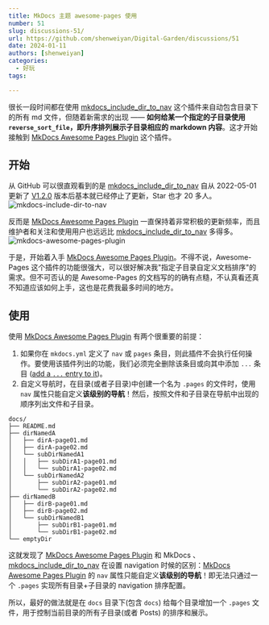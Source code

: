 ```yaml
---
title: MkDocs 主题 awesome-pages 使用
number: 51
slug: discussions-51/
url: https://github.com/shenweiyan/Digital-Garden/discussions/51
date: 2024-01-11
authors: [shenweiyan]
categories: 
  - 好玩
tags: 

---
```


很长一段时间都在使用 [mkdocs_include_dir_to_nav](https://github.com/mysiki/mkdocs_include_dir_to_nav) 这个插件来自动包含目录下的所有 md 文件，但随着新需求的出现 —— **如何给某一个指定的子目录使用 `reverse_sort_file`，即升序排列展示子目录相应的 markdown 内容**。这才开始接触到 [MkDocs Awesome Pages Plugin](https://github.com/lukasgeiter/mkdocs-awesome-pages-plugin) 这个插件。

<!-- more -->

## 开始

从 GitHub 可以很直观看到的是 [mkdocs_include_dir_to_nav](https://github.com/mysiki/mkdocs_include_dir_to_nav) 自从 2022-05-01 更新了 [V1.2.0](https://github.com/mysiki/mkdocs_include_dir_to_nav/releases/tag/v1.2.0) 版本后基本就已经停止了更新，Star 也才 20 多人。       
![mkdocs-include-dir-to-nav](https://shub.weiyan.tech/kgarden/2024/01/mkdocs-include-dir-to-nav.png)

反而是 [MkDocs Awesome Pages Plugin](https://github.com/lukasgeiter/mkdocs-awesome-pages-plugin) 一直保持着非常积极的更新频率，而且维护者和关注和使用用户也远远比 [mkdocs_include_dir_to_nav](https://github.com/mysiki/mkdocs_include_dir_to_nav) 多得多。     
![mkdocs-awesome-pages-plugin](https://shub.weiyan.tech/kgarden/2024/01/mkdocs-awesome-pages-plugin.png)

于是，开始着入手 [MkDocs Awesome Pages Plugin](https://github.com/lukasgeiter/mkdocs-awesome-pages-plugin)。不得不说，Awesome-Pages 这个插件的功能很强大，可以很好解决我"指定子目录自定义文档排序"的需求。但不可否认的是 Awesome-Pages 的文档写的的确有点糙，不认真看还真不知道应该如何上手，这也是花费我最多时间的地方。

## 使用

使用 [MkDocs Awesome Pages Plugin](https://github.com/lukasgeiter/mkdocs-awesome-pages-plugin) 有两个很重要的前提：

1. 如果你在 `mkdocs.yml` 定义了 `nav` 或 `pages` 条目，则此插件不会执行任何操作。要使用该插件列出的功能，我们必须完全删除该条目或向其中添加 `...` 条目 ([add a `...` entry to it](https://github.com/lukasgeiter/mkdocs-awesome-pages-plugin?tab=readme-ov-file#combine-custom-navigation--file-structure))。
2. 自定义导航时，在目录(或者子目录)中创建一个名为 `.pages` 的文件时，使用 `nav` 属性只能自定义**该级别的导航**！然后，按照文件和子目录在导航中出现的顺序列出文件和子目录。

```
docs/
├── README.md
├── dirNamedA
│   ├── dirA-page01.md
│   ├── dirA-page02.md
│   └── subDirNamedA1
│   │   ├── subDirA1-page01.md
│   │   └── subDirA1-page02.md
│   └── subDirNamedA2
│       ├── subDirA2-page01.md
│       └── subDirA2-page02.md
├── dirNamedB
│   ├── dirB-page01.md
│   ├── dirB-page02.md
│   └── subDirNamedB1
│       ├── subDirB1-page01.md
│       └── subDirB1-page02.md
└── emptyDir
```

这就发现了 [MkDocs Awesome Pages Plugin](https://github.com/lukasgeiter/mkdocs-awesome-pages-plugin) 和 MkDocs  、[mkdocs_include_dir_to_nav](https://github.com/mysiki/mkdocs_include_dir_to_nav) 在设置 navigation 时候的区别：[MkDocs Awesome Pages Plugin](https://github.com/lukasgeiter/mkdocs-awesome-pages-plugin) 的 `nav` 属性只能自定义**该级别的导航**！即无法只通过一个 `.pages` 实现所有目录+子目录的 navigation 排序配置。

所以，最好的做法就是在 `docs` 目录下(包含 `docs`) 给每个目录增加一个 `.pages` 文件，用于控制当前目录的所有子目录(或者 Posts) 的排序和展示。



<script src="https://giscus.app/client.js"
	data-repo="shenweiyan/Digital-Garden"
	data-repo-id="R_kgDOKgxWlg"
	data-mapping="number"
	data-term="51"
	data-reactions-enabled="1"
	data-emit-metadata="0"
	data-input-position="bottom"
	data-theme="light"
	data-lang="zh-CN"
	crossorigin="anonymous"
	async>
</script>
